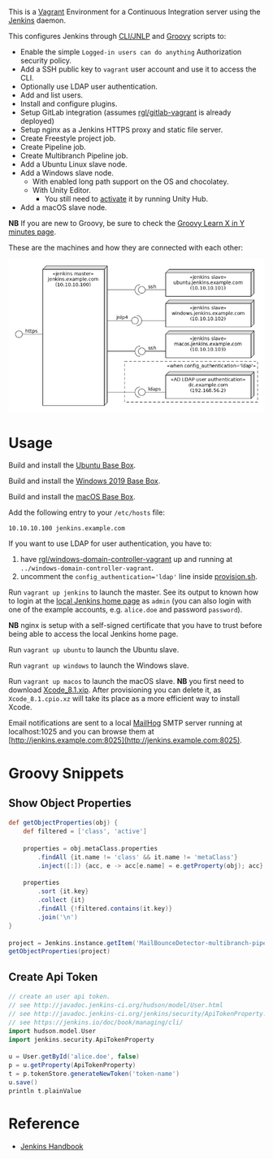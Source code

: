 This is a [Vagrant](https://www.vagrantup.com/) Environment for a Continuous Integration server using the [Jenkins](https://jenkins.io) daemon.

This configures Jenkins through [CLI/JNLP](https://wiki.jenkins-ci.org/display/JENKINS/Jenkins+CLI) and [Groovy](http://www.groovy-lang.org/) scripts to:

* Enable the simple `Logged-in users can do anything` Authorization security policy.
* Add a SSH public key to `vagrant` user account and use it to access the CLI.
* Optionally use LDAP user authentication.
* Add and list users.
* Install and configure plugins.
* Setup GitLab integration (assumes [rgl/gitlab-vagrant](https://github.com/rgl/gitlab-vagrant) is already deployed)
* Setup nginx as a Jenkins HTTPS proxy and static file server.
* Create Freestyle project job.
* Create Pipeline job.
* Create Multibranch Pipeline job.
* Add a Ubuntu Linux slave node.
* Add a Windows slave node.
  * With enabled long path support on the OS and chocolatey.
  * With Unity Editor.
    * You still need to [activate](https://docs.unity3d.com/Manual/LicensesAndActivation.html) it by
running Unity Hub.
* Add a macOS slave node.

**NB** If you are new to Groovy, be sure to check the [Groovy Learn X in Y minutes page](https://learnxinyminutes.com/docs/groovy/).

These are the machines and how they are connected with each other:

<img src="diagram.png">


# Usage

Build and install the [Ubuntu Base Box](https://github.com/rgl/ubuntu-vagrant).

Build and install the [Windows 2019 Base Box](https://github.com/rgl/windows-2016-vagrant).

Build and install the [macOS Base Box](https://github.com/rgl/macos-vagrant).

Add the following entry to your `/etc/hosts` file:

```
10.10.10.100 jenkins.example.com
```

If you want to use LDAP for user authentication, you have to:

1. have [rgl/windows-domain-controller-vagrant](https://github.com/rgl/windows-domain-controller-vagrant) up and running at `../windows-domain-controller-vagrant`.
1. uncomment the `config_authentication='ldap'` line inside [provision.sh](provision.sh). 

Run `vagrant up jenkins` to launch the master. See its output to known how to login at the
[local Jenkins home page](https://jenkins.example.com) as `admin` (you can also login with
one of the example accounts, e.g. `alice.doe` and password `password`).

**NB** nginx is setup with a self-signed certificate that you have to trust before being able to access the local Jenkins home page.

Run `vagrant up ubuntu` to launch the Ubuntu slave.

Run `vagrant up windows` to launch the Windows slave.

Run `vagrant up macos` to launch the macOS slave. **NB** you first need to download [Xcode_8.1.xip](https://developer.apple.com/download/more/).
After provisioning you can delete it, as `Xcode_8.1.cpio.xz` will take its place as a more efficient way to install Xcode.

Email notifications are sent to a local [MailHog](https://github.com/mailhog/MailHog) SMTP server running at localhost:1025 and you can browse them at [http://jenkins.example.com:8025](http://jenkins.example.com:8025).


# Groovy Snippets

## Show Object Properties

```groovy
def getObjectProperties(obj) {
    def filtered = ['class', 'active']

    properties = obj.metaClass.properties
        .findAll {it.name != 'class' && it.name != 'metaClass'}
        .inject([:]) {acc, e -> acc[e.name] = e.getProperty(obj); acc}

    properties
        .sort {it.key}
        .collect {it}
        .findAll {!filtered.contains(it.key)}
        .join('\n')
}

project = Jenkins.instance.getItem('MailBounceDetector-multibranch-pipeline')
getObjectProperties(project)
```

## Create Api Token

```groovy
// create an user api token.
// see http://javadoc.jenkins-ci.org/hudson/model/User.html
// see http://javadoc.jenkins-ci.org/jenkins/security/ApiTokenProperty.html
// see https://jenkins.io/doc/book/managing/cli/
import hudson.model.User
import jenkins.security.ApiTokenProperty

u = User.getById('alice.doe', false)
p = u.getProperty(ApiTokenProperty)
t = p.tokenStore.generateNewToken('token-name')
u.save()
println t.plainValue
```

# Reference

* [Jenkins Handbook](https://jenkins.io/doc/book/)
